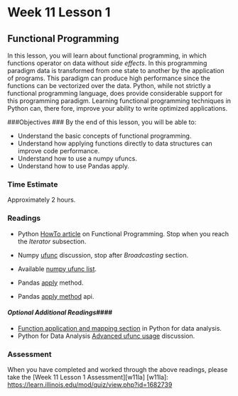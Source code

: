# Week 11 Lesson 1 #
## Functional Programming ##

In this lesson, you will learn about functional programming, in which
functions operator on data without _side effects_. In this programming
paradigm data is transformed from one state to another by the
application of programs. This paradigm can produce high performance
since the functions can be vectorized over the data. Python, while not
strictly a functional programming language, does provide considerable
support for this programming paradigm. Learning functional programming
techniques in Python can, there fore, improve your ability to write
optimized applications.

###Objectives ###
By the end of this lesson, you will be able to:

- Understand the basic concepts of functional programming.
- Understand how applying functions directly to data structures can improve code performance.
- Understand how to use a numpy ufuncs.
- Understand how to use Pandas apply.

### Time Estimate ###

Approximately 2 hours.

### Readings ####

- Python [HowTo article](https://docs.python.org/dev/howto/functional.html#functional-programming-howto) on Functional Programming. Stop when you reach the _Iterator_ subsection.

- Numpy [ufunc](http://docs.scipy.org/doc/numpy/reference/ufuncs.html) discussion, stop after _Broadcasting_ section.

- Available [numpy ufunc list](http://docs.scipy.org/doc/numpy/reference/ufuncs.html#available-ufuncs).

- Pandas [apply](http://pandas.pydata.org/pandas-docs/stable/10min.html?highlight=apply#apply) method.

- Pandas [apply method](http://pandas.pydata.org/pandas-docs/stable/generated/pandas.DataFrame.apply.html) api.

#### *Optional Additional Readings*####

- [Function application and mapping section](http://proquest.safaribooksonline.com.proxy2.library.illinois.edu/book/programming/python/9781449323592/5dot-getting-started-with-pandas/id2829411) in Python for data analysis.
- Python for Data Analysis [Advanced ufunc usage](http://proquest.safaribooksonline.com.proxy2.library.illinois.edu/book/programming/python/9781449323592/12dot-advanced-numpy/id2817588) discussion.

### Assessment ###

When you have completed and worked through the above readings, please take the [Week 11 Lesson 1 Assessment][w11la]
[w11la]: https://learn.illinois.edu/mod/quiz/view.php?id=1682739
